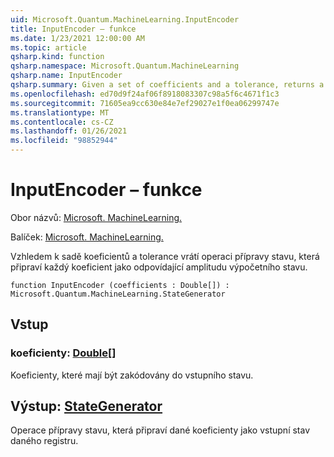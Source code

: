 ```yaml
---
uid: Microsoft.Quantum.MachineLearning.InputEncoder
title: InputEncoder – funkce
ms.date: 1/23/2021 12:00:00 AM
ms.topic: article
qsharp.kind: function
qsharp.namespace: Microsoft.Quantum.MachineLearning
qsharp.name: InputEncoder
qsharp.summary: Given a set of coefficients and a tolerance, returns a state preparation operation that prepares each coefficient as the corresponding amplitude of a computational basis state.
ms.openlocfilehash: ed70d9f24af06f8918083307c98a5f6c4671f1c3
ms.sourcegitcommit: 71605ea9cc630e84e7ef29027e1f0ea06299747e
ms.translationtype: MT
ms.contentlocale: cs-CZ
ms.lasthandoff: 01/26/2021
ms.locfileid: "98852944"
---
```

# <a name="inputencoder-function"></a>InputEncoder – funkce

Obor názvů: [Microsoft. MachineLearning.](xref:Microsoft.Quantum.MachineLearning)

Balíček: [Microsoft. MachineLearning.](https://nuget.org/packages/Microsoft.Quantum.MachineLearning)


Vzhledem k sadě koeficientů a tolerance vrátí operaci přípravy stavu, která připraví každý koeficient jako odpovídající amplitudu výpočetního stavu.

```qsharp
function InputEncoder (coefficients : Double[]) : Microsoft.Quantum.MachineLearning.StateGenerator
```


## <a name="input"></a>Vstup

### <a name="coefficients--double"></a>koeficienty: [Double](xref:microsoft.quantum.lang-ref.double)[]

Koeficienty, které mají být zakódovány do vstupního stavu.



## <a name="output--stategenerator"></a>Výstup: [StateGenerator](xref:Microsoft.Quantum.MachineLearning.StateGenerator)

Operace přípravy stavu, která připraví dané koeficienty jako vstupní stav daného registru.